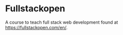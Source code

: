 # Fullstackopen

A course to teach full stack web development found at https://fullstackopen.com/en/.
